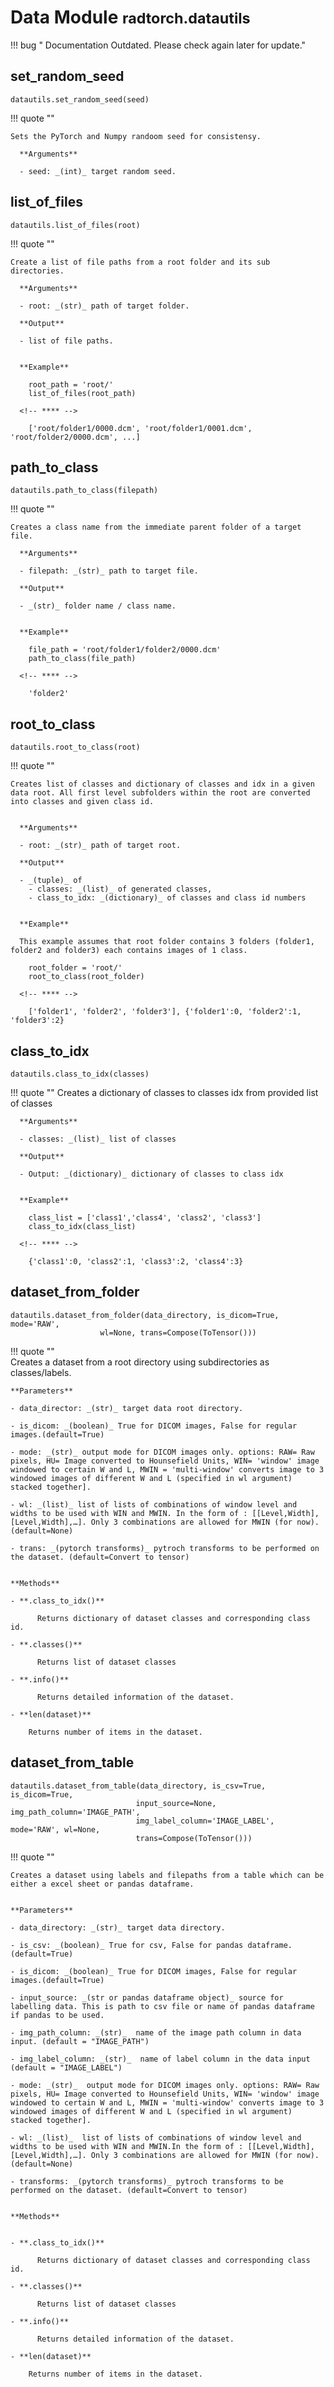 # Data Module <small> radtorch.datautils </small>


!!! bug " Documentation Outdated. Please check again later for update."


## set_random_seed


    datautils.set_random_seed(seed)


!!! quote ""

    Sets the PyTorch and Numpy randoom seed for consistensy.

      **Arguments**

      - seed: _(int)_ target random seed.




## list_of_files


    datautils.list_of_files(root)


!!! quote ""

    Create a list of file paths from a root folder and its sub directories.

      **Arguments**

      - root: _(str)_ path of target folder.

      **Output**

      - list of file paths.


      **Example**

        root_path = 'root/'
        list_of_files(root_path)

      <!-- **** -->

        ['root/folder1/0000.dcm', 'root/folder1/0001.dcm', 'root/folder2/0000.dcm', ...]


## path_to_class

    datautils.path_to_class(filepath)

!!! quote ""

    Creates a class name from the immediate parent folder of a target file.

      **Arguments**

      - filepath: _(str)_ path to target file.

      **Output**

      - _(str)_ folder name / class name.


      **Example**

        file_path = 'root/folder1/folder2/0000.dcm'
        path_to_class(file_path)

      <!-- **** -->

        'folder2'    



## root_to_class

    datautils.root_to_class(root)

!!! quote ""

    Creates list of classes and dictionary of classes and idx in a given data root. All first level subfolders within the root are converted into classes and given class id.


      **Arguments**

      - root: _(str)_ path of target root.

      **Output**

      - _(tuple)_ of
        - classes: _(list)_ of generated classes,
        - class_to_idx: _(dictionary)_ of classes and class id numbers


      **Example**

      This example assumes that root folder contains 3 folders (folder1, folder2 and folder3) each contains images of 1 class.

        root_folder = 'root/'
        root_to_class(root_folder)

      <!-- **** -->

        ['folder1', 'folder2', 'folder3'], {'folder1':0, 'folder2':1, 'folder3':2}


## class_to_idx
    datautils.class_to_idx(classes)

!!! quote ""
      Creates a dictionary of classes to classes idx from provided list of classes

      **Arguments**

      - classes: _(list)_ list of classes

      **Output**

      - Output: _(dictionary)_ dictionary of classes to class idx


      **Example**

        class_list = ['class1','class4', 'class2', 'class3']
        class_to_idx(class_list)

      <!-- **** -->

        {'class1':0, 'class2':1, 'class3':2, 'class4':3}

## dataset_from_folder

    datautils.dataset_from_folder(data_directory, is_dicom=True, mode='RAW',
                        wl=None, trans=Compose(ToTensor()))

!!! quote ""    
    Creates a dataset from a root directory using subdirectories as classes/labels.

    **Parameters**

    - data_director: _(str)_ target data root directory.

    - is_dicom: _(boolean)_ True for DICOM images, False for regular images.(default=True)

    - mode: _(str)_ output mode for DICOM images only. options: RAW= Raw pixels, HU= Image converted to Hounsefield Units, WIN= 'window' image windowed to certain W and L, MWIN = 'multi-window' converts image to 3 windowed images of different W and L (specified in wl argument) stacked together].

    - wl: _(list)_ list of lists of combinations of window level and widths to be used with WIN and MWIN. In the form of : [[Level,Width], [Level,Width],…]. Only 3 combinations are allowed for MWIN (for now). (default=None)

    - trans: _(pytorch transforms)_ pytroch transforms to be performed on the dataset. (default=Convert to tensor)


    **Methods**

    - **.class_to_idx()**

          Returns dictionary of dataset classes and corresponding class id.

    - **.classes()**

          Returns list of dataset classes

    - **.info()**

          Returns detailed information of the dataset.

    - **len(dataset)**

        Returns number of items in the dataset.




## dataset_from_table

    datautils.dataset_from_table(data_directory, is_csv=True, is_dicom=True,
                                input_source=None, img_path_column='IMAGE_PATH',
                                img_label_column='IMAGE_LABEL', mode='RAW', wl=None,
                                trans=Compose(ToTensor()))          

!!! quote ""

    Creates a dataset using labels and filepaths from a table which can be either a excel sheet or pandas dataframe.


    **Parameters**

    - data_directory: _(str)_ target data directory.

    - is_csv: _(boolean)_ True for csv, False for pandas dataframe. (default=True)

    - is_dicom: _(boolean)_ True for DICOM images, False for regular images.(default=True)

    - input_source: _(str or pandas dataframe object)_ source for labelling data. This is path to csv file or name of pandas dataframe if pandas to be used.

    - img_path_column: _(str)_  name of the image path column in data input. (default = "IMAGE_PATH")

    - img_label_column: _(str)_  name of label column in the data input (default = "IMAGE_LABEL")

    - mode: _(str)_  output mode for DICOM images only. options: RAW= Raw pixels, HU= Image converted to Hounsefield Units, WIN= 'window' image windowed to certain W and L, MWIN = 'multi-window' converts image to 3 windowed images of different W and L (specified in wl argument) stacked together].

    - wl: _(list)_  list of lists of combinations of window level and widths to be used with WIN and MWIN.In the form of : [[Level,Width], [Level,Width],…]. Only 3 combinations are allowed for MWIN (for now).  (default=None)

    - transforms: _(pytorch transforms)_ pytroch transforms to be performed on the dataset. (default=Convert to tensor)


    **Methods**


    - **.class_to_idx()**

          Returns dictionary of dataset classes and corresponding class id.

    - **.classes()**

          Returns list of dataset classes

    - **.info()**

          Returns detailed information of the dataset.

    - **len(dataset)**

        Returns number of items in the dataset.
